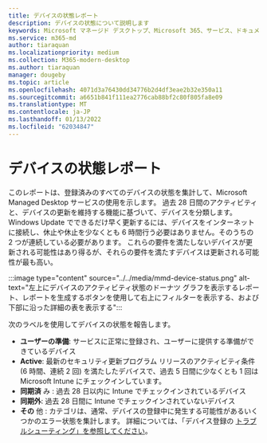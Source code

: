 ```yaml
---
title: デバイスの状態レポート
description: デバイスの状態について説明します
keywords: Microsoft マネージド デスクトップ、Microsoft 365、サービス、ドキュメント
ms.service: m365-md
author: tiaraquan
ms.localizationpriority: medium
ms.collection: M365-modern-desktop
ms.author: tiaraquan
manager: dougeby
ms.topic: article
ms.openlocfilehash: 4071d3a76430dd34776b2d4df3eae2b32e350a11
ms.sourcegitcommit: a6651b841f111ea2776cab88bf2c80f805fa8e09
ms.translationtype: MT
ms.contentlocale: ja-JP
ms.lasthandoff: 01/13/2022
ms.locfileid: "62034847"
---
```

# <a name="device-status-report"></a>デバイスの状態レポート

このレポートは、登録済みのすべてのデバイスの状態を集計して、Microsoft Managed Desktop サービスの使用を示します。 過去 28 日間のアクティビティと、デバイスの更新を維持する機能に基づいて、デバイスを分類します。 Windows Update でできるだけ早く更新するには、デバイスをインターネットに接続し、休止や休止を少なくとも 6 時間行う必要はありません。そのうちの 2 つが連続している必要があります。 これらの要件を満たしないデバイスが更新される可能性はあり得るが、それらの要件を満たすデバイスは更新される可能性が最も高い。

:::image type="content" source="../../media/mmd-device-status.png" alt-text="左上にデバイスのアクティビティ状態のドーナツ グラフを表示するレポート、レポートを生成するボタンを使用して右上にフィルターを表示する、および下部に沿った詳細の表を表示する":::

次のラベルを使用してデバイスの状態を報告します。 

- **ユーザーの準備**: サービスに正常に登録され、ユーザーに提供する準備ができているデバイス 
- **Active**: 最新のセキュリティ更新プログラム リリースのアクティビティ条件 (6 時間、連続 2 回) を満たしたデバイスで、過去 5 日間に少なくとも 1 回は Microsoft Intune にチェックインしています。 
- **同期済** み : 過去 28 日以内に Intune でチェックインされているデバイス 
- **同期外**: 過去 28 日間に Intune でチェックインされていないデバイス 
- **その** 他 : カテゴリは、通常、デバイスの登録中に発生する可能性があるいくつかのエラー状態を集計します。 詳細については、「デバイス登録の [トラブルシューティング」を参照してください](../get-started/register-devices-self.md#troubleshooting-device-registration)。